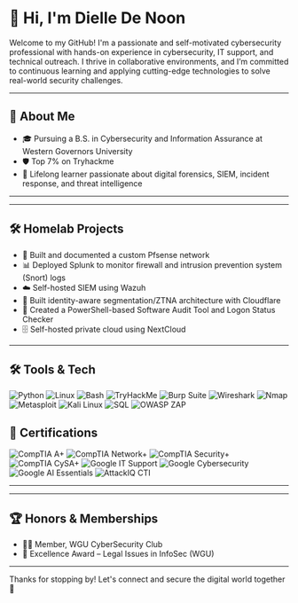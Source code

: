 # 👋 Hi, I'm Dielle De Noon

Welcome to my GitHub! I'm a passionate and self-motivated cybersecurity professional with hands-on experience in cybersecurity, IT support, and technical outreach. I thrive in collaborative environments, and I’m committed to continuous learning and applying cutting-edge technologies to solve real-world security challenges.

---

## 🔐 About Me

- 🎓 Pursuing a B.S. in Cybersecurity and Information Assurance at Western Governors University
- 🛡️ Top 7% on Tryhackme
- 🧠 Lifelong learner passionate about digital forensics, SIEM, incident response, and threat intelligence

---

---

## 🛠️ Homelab Projects

- 🔧 Built and documented a custom Pfsense network
- 📊 Deployed Splunk to monitor firewall and intrusion prevention system (Snort) logs
- ☁️ Self-hosted SIEM using Wazuh
- 🔐 Built identity-aware segmentation/ZTNA architecture with Cloudflare
- 💾 Created a PowerShell-based Software Audit Tool and Logon Status Checker
- 🗄️ Self-hosted private cloud using NextCloud

---

## 🛠️ Tools & Tech

![Python](https://img.shields.io/badge/Python-3776AB?style=for-the-badge&logo=python&logoColor=white)
![Linux](https://img.shields.io/badge/Linux-FCC624?style=for-the-badge&logo=linux&logoColor=black)
![Bash](https://img.shields.io/badge/Bash-4EAA25?style=for-the-badge&logo=gnubash&logoColor=white)
![TryHackMe](https://img.shields.io/badge/TryHackMe-212121?style=for-the-badge&logo=tryhackme&logoColor=white)
![Burp Suite](https://img.shields.io/badge/Burp%20Suite-FF6F00?style=for-the-badge&logo=burpsuite&logoColor=white)
![Wireshark](https://img.shields.io/badge/Wireshark-72B7D2?style=for-the-badge&logo=wireshark&logoColor=white)
![Nmap](https://img.shields.io/badge/Nmap-007DC6?style=for-the-badge)
![Metasploit](https://img.shields.io/badge/Metasploit-4E8CDE?style=for-the-badge&logo=metasploit&logoColor=white)
![Kali Linux](https://img.shields.io/badge/Kali%20Linux-268BDE?style=for-the-badge&logo=kalilinux&logoColor=white)
![SQL](https://img.shields.io/badge/SQL-003B57?style=for-the-badge&logo=postgresql&logoColor=white)
![OWASP ZAP](https://img.shields.io/badge/OWASP%20ZAP-A40C0C?style=for-the-badge&logo=owasp&logoColor=white)


## 🧪 Certifications

![CompTIA A+](https://img.shields.io/badge/CompTIA%20A+-E00000?style=for-the-badge&logo=comptia&logoColor=white) 
![CompTIA Network+](https://img.shields.io/badge/CompTIA%20Network+-E00000?style=for-the-badge&logo=comptia&logoColor=white)
![CompTIA Security+](https://img.shields.io/badge/CompTIA%20Security+-E00000?style=for-the-badge&logo=comptia&logoColor=white)
![CompTIA CySA+](https://img.shields.io/badge/CompTIA%20CySA+-E00000?style=for-the-badge&logo=comptia&logoColor=white)
![Google IT Support](https://img.shields.io/badge/Google%20IT%20Support%20Professional-4285F4?style=for-the-badge&logo=google&logoColor=white)
![Google Cybersecurity](https://img.shields.io/badge/Google%20Cybersecurity%20Professional-4285F4?style=for-the-badge&logo=google&logoColor=white)
![Google AI Essentials](https://img.shields.io/badge/Google%20AI%20Essentials-34A853?style=for-the-badge&logo=google&logoColor=white)
![AttackIQ CTI](https://img.shields.io/badge/AttackIQ%20Cyber%20Threat%20Intelligence-1E88E5?style=for-the-badge&logo=attackiq&logoColor=white)



---

---

## 🏆 Honors & Memberships

- 👩‍🎓 Member, WGU CyberSecurity Club  
- 🏅 Excellence Award – Legal Issues in InfoSec (WGU)

---


Thanks for stopping by! Let's connect and secure the digital world together 🔐
